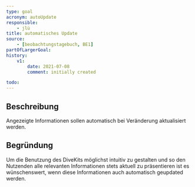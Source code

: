 ```yaml
---
type: goal
acronym: autoUpdate
responsible: 
    - jlü
title: automatisches Update
source: 
    - [beobachtungstagebuch, BE1]
partOfLargerGoal: 
history:
    v1:
        date: 2021-07-08
        comment: initially created

todo: 
---
```


## Beschreibung

Angezeigte Informationen sollen automatisch bei Veränderung aktualisiert werden.

## Begründung

Um die Benutzung des DiveKits möglichst intuitiv zu gestalten und so den Nutzenden alle relevanten Informationen stets aktuell
zu präsentieren ist es wünschenswert, wenn diese Informationen auch automatisch geupdated werden.

